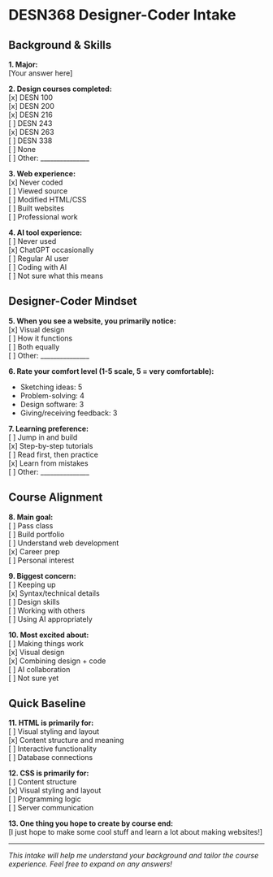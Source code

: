 # DESN368 Designer-Coder Intake

## Background & Skills

**1. Major:**  
[Your answer here]

**2. Design courses completed:**  
[x] DESN 100  
[x] DESN 200  
[x] DESN 216  
[ ] DESN 243  
[x] DESN 263  
[ ] DESN 338  
[ ] None  
[ ] Other: _______________

**3. Web experience:**  
[x] Never coded  
[ ] Viewed source  
[ ] Modified HTML/CSS  
[ ] Built websites  
[ ] Professional work

**4. AI tool experience:**  
[ ] Never used  
[x] ChatGPT occasionally  
[ ] Regular AI user  
[ ] Coding with AI  
[ ] Not sure what this means

## Designer-Coder Mindset

**5. When you see a website, you primarily notice:**  
[x] Visual design  
[ ] How it functions  
[ ] Both equally  
[ ] Other: _______________

**6. Rate your comfort level (1-5 scale, 5 = very comfortable):**  
- Sketching ideas: 5 
- Problem-solving: 4 
- Design software: 3 
- Giving/receiving feedback: 3

**7. Learning preference:**  
[ ] Jump in and build  
[x] Step-by-step tutorials  
[ ] Read first, then practice  
[x] Learn from mistakes  
[ ] Other: _______________

## Course Alignment

**8. Main goal:**  
[ ] Pass class  
[ ] Build portfolio  
[ ] Understand web development  
[x] Career prep  
[ ] Personal interest

**9. Biggest concern:**  
[ ] Keeping up  
[x] Syntax/technical details  
[ ] Design skills  
[ ] Working with others  
[ ] Using AI appropriately

**10. Most excited about:**  
[ ] Making things work  
[x] Visual design  
[x] Combining design + code  
[ ] AI collaboration  
[ ] Not sure yet

## Quick Baseline

**11. HTML is primarily for:**  
[ ] Visual styling and layout  
[x] Content structure and meaning  
[ ] Interactive functionality  
[ ] Database connections

**12. CSS is primarily for:**  
[ ] Content structure  
[x] Visual styling and layout  
[ ] Programming logic  
[ ] Server communication

**13. One thing you hope to create by course end:**  
[I just hope to make some cool stuff and learn a lot about making websites!]

---
*This intake will help me understand your background and tailor the course experience. Feel free to expand on any answers!*
